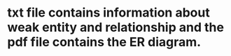 # txt file contains information about weak entity and relationship and the pdf file contains the ER diagram.
